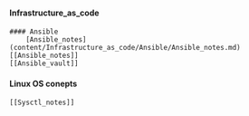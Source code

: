 
#### Infrastructure_as_code
    #### Ansible
        [Ansible_notes](content/Infrastructure_as_code/Ansible/Ansible_notes.md)
    [[Ansible_notes]]
    [[Ansible_vault]]

#### Linux OS conepts
	[[Sysctl_notes]]